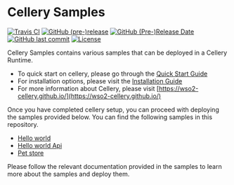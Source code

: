 Cellery Samples
===============

  [![Travis CI](https://travis-ci.org/wso2-cellery/samples.svg?branch=master)](https://travis-ci.org/wso2-cellery/samples)
  [![GitHub (pre-)release](https://img.shields.io/github/release/wso2-cellery/samples/all.svg)](https://github.com/wso2-cellery/samples/releases)
  [![GitHub (Pre-)Release Date](https://img.shields.io/github/release-date-pre/wso2-cellery/samples.svg)](https://github.com/wso2-cellery/samples/releases)
  [![GitHub last commit](https://img.shields.io/github/last-commit/wso2-cellery/samples.svg)](https://github.com/wso2-cellery/samples/commits/master)
  [![License](https://img.shields.io/badge/License-Apache%202.0-blue.svg)](https://opensource.org/licenses/Apache-2.0)

Cellery Samples contains various samples that can be deployed in a Cellery Runtime. 

- To quick start on cellery,  please go through the [Quick Start Guide](https://github.com/wso2-cellery/sdk/tree/master#quickstart-guide)
- For installation options, please visit the [Installation Guide](https://github.com/wso2-cellery/sdk/blob/master/docs/installation-options.md) 
- For more information about Cellery, please visit [https://wso2-cellery.github.io/](https://wso2-cellery.github.io/)

Once you have completed cellery setup, you can proceed with deploying the samples provided below. You can find the following samples in this repository.

* [Hello world](cells/hello-world)
* [Hello world Api](cells/hello-world-api)
* [Pet store](cells/pet-store)

Please follow the relevant documentation provided in the samples to learn more about the samples and deploy them.
